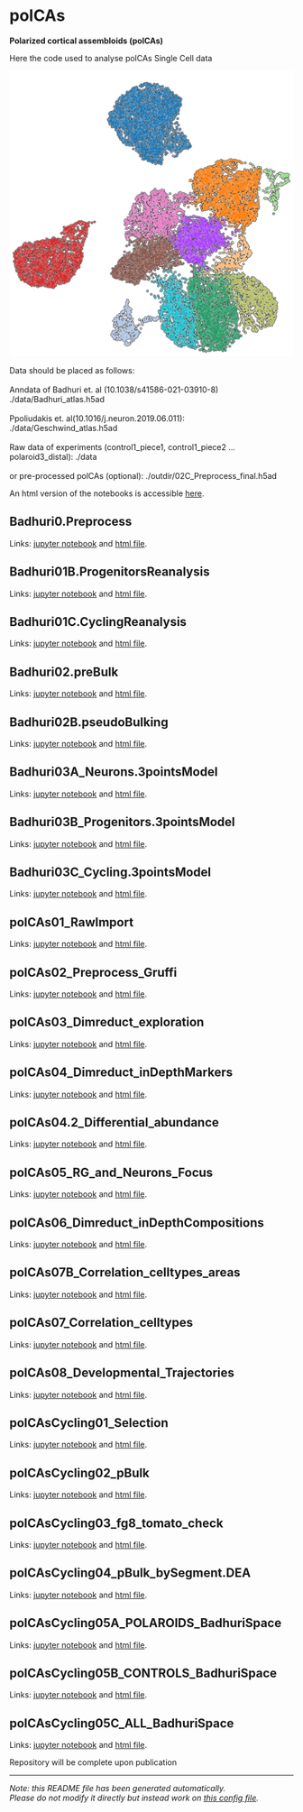
# polCAs

**Polarized cortical assembloids (polCAs)**

Here the code used to analyse polCAs Single Cell data

![plot](./figures/FigureGithub.png)


Data should be placed as follows:<br>   
Anndata of Badhuri et. al (10.1038/s41586-021-03910-8)    ./data/Badhuri_atlas.h5ad<br>   
Ppoliudakis et. al(10.1016/j.neuron.2019.06.011):    ./data/Geschwind_atlas.h5ad<br>   
Raw data of experiments (control1_piece1, control1_piece2 ... polaroid3_distal):    ./data<br>   
or pre-processed polCAs (optional):    ./outdir/02C_Preprocess_final.h5ad


An html version of the notebooks is accessible [here](https://GiuseppeTestaLab.github.io/polCAs/).




## Badhuri0.Preprocess

Links: [jupyter notebook](Badhuri0.Preprocess.ipynb) and [html file](https://GiuseppeTestaLab.github.io/polCAs/Badhuri0.Preprocess.html).





## Badhuri01B.ProgenitorsReanalysis

Links: [jupyter notebook](Badhuri01B.ProgenitorsReanalysis.ipynb) and [html file](https://GiuseppeTestaLab.github.io/polCAs/Badhuri01B.ProgenitorsReanalysis.html).





## Badhuri01C.CyclingReanalysis

Links: [jupyter notebook](Badhuri01C.CyclingReanalysis.ipynb) and [html file](https://GiuseppeTestaLab.github.io/polCAs/Badhuri01C.CyclingReanalysis.html).





## Badhuri02.preBulk

Links: [jupyter notebook](Badhuri02.preBulk.ipynb) and [html file](https://GiuseppeTestaLab.github.io/polCAs/Badhuri02.preBulk.html).





## Badhuri02B.pseudoBulking

Links: [jupyter notebook](Badhuri02B.pseudoBulking.ipynb) and [html file](https://GiuseppeTestaLab.github.io/polCAs/Badhuri02B.pseudoBulking.html).





## Badhuri03A_Neurons.3pointsModel

Links: [jupyter notebook](Badhuri03A_Neurons.3pointsModel.pBulk_byArea_scaling.ipynb) and [html file](https://GiuseppeTestaLab.github.io/polCAs/Badhuri03A_Neurons.3pointsModel.pBulk_byArea_scaling.html).





## Badhuri03B_Progenitors.3pointsModel

Links: [jupyter notebook](Badhuri03B_Progenitors.3pointsModel.pBulk_byArea_scaling.ipynb) and [html file](https://GiuseppeTestaLab.github.io/polCAs/Badhuri03B_Progenitors.3pointsModel.pBulk_byArea_scaling.html).





## Badhuri03C_Cycling.3pointsModel

Links: [jupyter notebook](Badhuri03C_Cycling.3pointsModel.pBulk_byArea_scaling.ipynb) and [html file](https://GiuseppeTestaLab.github.io/polCAs/Badhuri03C_Cycling.3pointsModel.pBulk_byArea_scaling.html).





## polCAs01_RawImport

Links: [jupyter notebook](polCAs01_RawImport.ipynb) and [html file](https://GiuseppeTestaLab.github.io/polCAs/polCAs01_RawImport.html).





## polCAs02_Preprocess_Gruffi

Links: [jupyter notebook](polCAs02_Preprocess_Gruffi.ipynb) and [html file](https://GiuseppeTestaLab.github.io/polCAs/polCAs02_Preprocess_Gruffi.html).





## polCAs03_Dimreduct_exploration

Links: [jupyter notebook](polCAs03_Dimreduct_exploration.ipynb) and [html file](https://GiuseppeTestaLab.github.io/polCAs/polCAs03_Dimreduct_exploration.html).





## polCAs04_Dimreduct_inDepthMarkers

Links: [jupyter notebook](polCAs04_Dimreduct_inDepthMarkers.ipynb) and [html file](https://GiuseppeTestaLab.github.io/polCAs/polCAs04_Dimreduct_inDepthMarkers.html).





## polCAs04.2_Differential_abundance

Links: [jupyter notebook](polCAs04.2_Differential_abundance.ipynb) and [html file](https://GiuseppeTestaLab.github.io/polCAs/polCAs04.2_Differential_abundance.html).





## polCAs05_RG_and_Neurons_Focus

Links: [jupyter notebook](polCAs05_RG_and_Neurons_Focus.ipynb) and [html file](https://GiuseppeTestaLab.github.io/polCAs/polCAs05_RG_and_Neurons_Focus.html).





## polCAs06_Dimreduct_inDepthCompositions

Links: [jupyter notebook](polCAs06_Dimreduct_inDepthCompositions.ipynb) and [html file](https://GiuseppeTestaLab.github.io/polCAs/polCAs06_Dimreduct_inDepthCompositions.html).





## polCAs07B_Correlation_celltypes_areas

Links: [jupyter notebook](polCAs07B_Correlation_celltypes_areas.ipynb) and [html file](https://GiuseppeTestaLab.github.io/polCAs/polCAs07B_Correlation_celltypes_areas.html).





## polCAs07_Correlation_celltypes

Links: [jupyter notebook](polCAs07_Correlation_celltypes.ipynb) and [html file](https://GiuseppeTestaLab.github.io/polCAs/polCAs07_Correlation_celltypes.html).





## polCAs08_Developmental_Trajectories

Links: [jupyter notebook](polCAs08_Developmental_Trajectories.ipynb) and [html file](https://GiuseppeTestaLab.github.io/polCAs/polCAs08_Developmental_Trajectories.html).





## polCAsCycling01_Selection

Links: [jupyter notebook](polCAsCycling01_Selection.ipynb) and [html file](https://GiuseppeTestaLab.github.io/polCAs/polCAsCycling01_Selection.html).





## polCAsCycling02_pBulk

Links: [jupyter notebook](polCAsCycling02_pBulk.ipynb) and [html file](https://GiuseppeTestaLab.github.io/polCAs/polCAsCycling02_pBulk.html).





## polCAsCycling03_fg8_tomato_check

Links: [jupyter notebook](polCAsCycling03_fg8_tomato_check.ipynb) and [html file](https://GiuseppeTestaLab.github.io/polCAs/polCAsCycling03_fg8_tomato_check.html).





## polCAsCycling04_pBulk_bySegment.DEA

Links: [jupyter notebook](polCAsCycling04_pBulk_bySegment.DEA.ipynb) and [html file](https://GiuseppeTestaLab.github.io/polCAs/polCAsCycling04_pBulk_bySegment.DEA.html).





## polCAsCycling05A_POLAROIDS_BadhuriSpace

Links: [jupyter notebook](polCAsCycling05A_POLAROIDS_BadhuriSpace.ipynb) and [html file](https://GiuseppeTestaLab.github.io/polCAs/polCAsCycling05A_POLAROIDS_BadhuriSpace.html).





## polCAsCycling05B_CONTROLS_BadhuriSpace

Links: [jupyter notebook](polCAsCycling05B_CONTROLS_BadhuriSpace.ipynb) and [html file](https://GiuseppeTestaLab.github.io/polCAs/polCAsCycling05B_CONTROLS_BadhuriSpace.html).





## polCAsCycling05C_ALL_BadhuriSpace

Links: [jupyter notebook](polCAsCycling05C_ALL_BadhuriSpace.ipynb) and [html file](https://GiuseppeTestaLab.github.io/polCAs/polCAsCycling05C_ALL_BadhuriSpace.html).




Repository will be complete upon publication


---
*Note: this README file has been generated automatically.* <br>
*Please do not modify it directly but instead work on [this config file](resources/config.yaml).*


